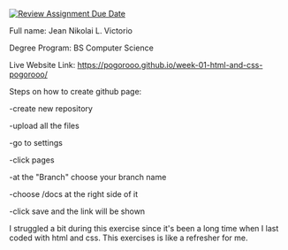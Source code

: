 [![Review Assignment Due Date](https://classroom.github.com/assets/deadline-readme-button-24ddc0f5d75046c5622901739e7c5dd533143b0c8e959d652212380cedb1ea36.svg)](https://classroom.github.com/a/_L9ie6qn)

Full name: Jean Nikolai L. Victorio 

Degree Program: BS Computer Science 

Live Website Link: https://pogorooo.github.io/week-01-html-and-css-pogorooo/

Steps on how to create github page:

-create new repository

-upload all the files

-go to settings

-click pages

-at the "Branch" choose your branch name

-choose /docs at the right side of it

-click save and the link will be shown

I struggled a bit during this exercise since it's been a long time when I last coded with html and css. This exercises is like a refresher for me.